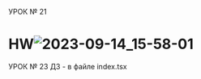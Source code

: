 УРОК № 21
# HW![2023-09-14_15-58-01](https://github.com/Vollmondo/HW/assets/138674368/c06c9a55-f5ca-449c-999b-0afc2c4ddaf2)


УРОК № 23
ДЗ - в файле index.tsx
